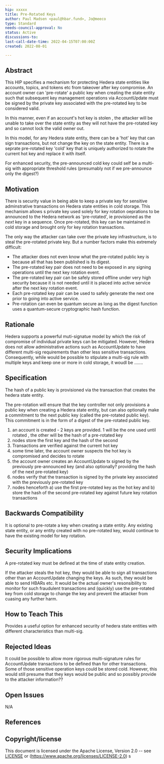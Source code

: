 ```yaml
---
hip: xxxxx
title: Pre-Rotated Keys 
author: Paul Madsen <paul@hbar.fund>, Jo@meeco
type: Standard
needs-council-approval: No
status: Active
discussions-to:
last-call-date-time: 2022-04-15T07:00:00Z
created: 2022-08-01

---
```


## Abstract

This HIP specifies a mechanism for protecting Hedera state entities like accounts, topics, and tokens etc from takeover after key compromise. An account owner can 'pre-rotate' a public key when creating the state entity such that subsequent key management operations via AccountUpdate must be signed by the private key associated with the pre-rotated key to be considered valid. 

In this manner, even if an account's hot key is stolen , the attacker will be unable to take over the state entity as they will not have the pre-rotated key and so cannot lock the valid owner out. 

In this model, for any Hedera state entity, there can be a 'hot' key that can sign transactions, but not change the key on the state entity. There is a seprate pre-rotated key 'cold' key that is uniquely authorized to rotate the current hot key and replace it with itself. 

For enhanced security, the pre-announced cold key could self be a multi-sig with appropriate threshold rules (presumably not if we pre-announce only the digest?)

## Motivation

There is security value in being able to keep a private key for sensitive adminstrative transactions on Hedera state entities in cold storage. This mechanism allows s private key used solely for key rotation oeprations to be announced to the Hedera network as 'pre-rotated', ie provisioned as the *next* key in a sequence. Once pre-rotated, this key can be  maintained in cold storage and brought only for key rotation transactions.

The only way the attacker can take over the private key infrastructure, is to steal the pre-rotated private key. But a number factors make this extremely difficult:

- The attacker does not even know what the pre-rotated public key is because all that has been published is its digest.
- The pre-rotated key pair does not need to be exposed in any signing operations until the next key rotation event.
- The pre-rotated key pair can be safely stored offline under very high security because it is not needed until it is placed into active service after the next key rotation event.
- Each pre-rotated key pair can be used to safely generate the next one prior to going into active service.
- Pre-rotation can even be quantum secure as long as the digest function uses a quantum-secure cryptographic hash function.


## Rationale

Hedera supports a powerful muti-signatue model by which the risk of compromise of individual private keys can be mitigated. However, Hedera does not allow administrative actions such as AccountUpdate to have different multi-sig requirements than other less sensitive transactions. Consequently, while would be possible to stipulate a multi-sig rule with multiple keys and keep one or more in cold storage, it woudl be .......

## Specification

The hash of a public key is provisioned via the transaction that creates the hedera state entity. 

The pre-rotation will ensure that the key controller not only provisions a public key when creating a Hedera state entity, but can also optionally make a commitment to the next public key (called the pre-rotated public key). This commitment is in the form of a digest of the pre-rotated public key.


1. an account is created - 2 keys are provided. 1 will be the one used until rotated , the other will be the hash of a pre-rotated key
2. nodes store the first key and the hash of the second
3. Transactions are verified against the current hot key
4. some time later, the account owner suspects the hot key is compromised and decides to rotate
5. the account owner creates an AccountUpdate tx signed by the previously pre-announced key (and also optionally? providing the hash of the next pre-rotated key)
6. nodes verify that the transaction is signed by the private key associated with the previously pre-rotated key
7. nodes henceforth a) use the first pre-rotated key as the hot key and b) store the hash of the second pre-rotated key against future key rotation transactions

## Backwards Compatibility

It is optional to pre-rotate a key when creating a state entity. Any existing state entity, or any entity created with no pre-rotated key, would continue to have the existing model for key rotation.


## Security Implications

A pre-rotated key must be defined at the time of state entity creation. 

If the attacker steals the hot key, they would be able to sign all transactions other than an AccountUpdate changing the keys. As such, they would be able to send HBARs etc. It would be the actual owner's resonsibility to monitor for such fraudulent transactions and (quickly) use the pre-rotated key from cold storage to change the key and prevent the attacker from cuasing any further harm.

## How to Teach This

Provides a useful option for enhanced security of hedera state entities with different characteristics than multi-sig.

## Rejected Ideas

It could be possible to allow more rigorous multi-signature rules for AccountUpdate transactions to be defined than for other transactions. Some of those sensitive operation keys could be stored cold. However, this would still presume that they keys would be public and so possibly provide to the attacker information??

## Open Issues

N/A

## References


## Copyright/license

This document is licensed under the Apache License, Version 2.0 -- see [LICENSE](../LICENSE) or (https://www.apache.org/licenses/LICENSE-2.0)
s
